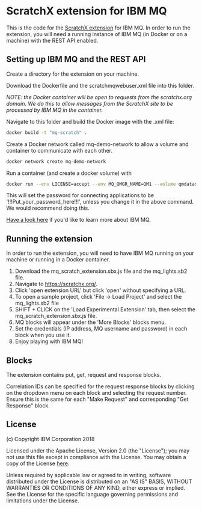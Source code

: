 # ScratchX extension for IBM MQ

This is the code for the [ScratchX extension](https://scratchx.org/) for IBM MQ. In order to run the extension, you will need a running instance of IBM MQ (in Docker or on a machine) with the REST API enabled.

## Setting up IBM MQ and the REST API

Create a directory for the extension on your machine.

Download the Dockerfile and the scratchmqwebuser.xml file into this folder.

*NOTE: the Docker container will be open to requests from the scratchx.org domain. We do this to allow messages from the ScratchX site to be processed by IBM MQ in the container.*

Navigate to this folder and build the Docker image with the .xml file:

```bash
docker build -t "mq-scratch" .
```

Create a Docker network called mq-demo-network to allow a volume and container to communicate with each other.

```bash
docker network create mq-demo-network
```

Run a container (and create a docker volume) with

```bash
docker run --env LICENSE=accept --env MQ_QMGR_NAME=QM1 --volume qmdatascratch:/mnt/mqm --publish 1414:1414 --publish 9443:9443 --network mq-demo-network --network-alias qmgr --detach --env MQ_APP_PASSWORD=!!!Put_your_password_here!!! mq-scratch:latest
```

This will set the password for connecting applications to be '!!!Put_your_password_here!!!', unless you change it in the above command. We would recommend doing this.

[Have a look here](https://developer.ibm.com/messaging/learn-mq/) if you'd like to learn more about IBM MQ.

## Running the extension

In order to run the extension, you will need to have IBM MQ running on your machine or running in a Docker container.

1. Download the mq_scratch_extension.sbx.js file and the mq_lights.sb2 file.
2. Navigate to <https://scratchx.org/>.
3. Click 'open extension URL' but click 'open' without specifying a URL.
4. To open a sample project, click 'File -> Load Project' and select the mq_lights.sb2 file
5. SHIFT + CLICK on the 'Load Experimental Extension' tab, then select the mq_scratch_extension.sbx.js file.
6. MQ blocks will appear under the 'More Blocks' blocks menu.
7. Set the credentials (IP address, MQ username and password) in each block when you use it.
8. Enjoy playing with IBM MQ!

## Blocks

The extension contains put, get, request and response blocks.

Correlation IDs can be specified for the request response blocks by clicking on the dropdown menu on each block and selecting the request number. Ensure this is the same for each "Make Request" and corresponding "Get Response" block.

## License

(c) Copyright IBM Corporation 2018

Licensed under the Apache License, Version 2.0 (the "License");
you may not use this file except in compliance with the License.
You may obtain a copy of the License [here](http://www.apache.org/licenses/LICENSE-2.0).

Unless required by applicable law or agreed to in writing, software
distributed under the License is distributed on an "AS IS" BASIS,
WITHOUT WARRANTIES OR CONDITIONS OF ANY KIND, either express or implied.
See the License for the specific language governing permissions and
limitations under the License.